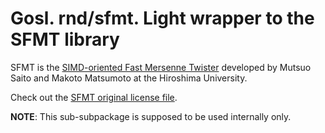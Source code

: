 # Gosl. rnd/sfmt. Light wrapper to the SFMT library

SFMT is the [SIMD-oriented Fast Mersenne
Twister](http://www.math.sci.hiroshima-u.ac.jp/~m-mat/MT/SFMT/) developed by Mutsuo Saito and Makoto
Matsumoto at the Hiroshima University.

Check out the [SFMT original license file](https://github.com/lei006/gomath/blob/master/rnd/sfmt/LICENSE-SFMT.txt).

**NOTE**: This sub-subpackage is supposed to be used internally only.
